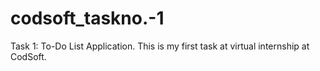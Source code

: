 # codsoft_taskno.-1
Task 1: To-Do List Application. This is my first task at virtual internship at CodSoft. 

